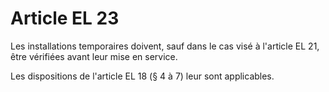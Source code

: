 # Article EL 23

Les installations temporaires doivent, sauf dans le cas visé à l'article EL 21, être vérifiées avant leur mise en service.

Les dispositions de l'article EL 18 (§ 4 à 7) leur sont applicables.
